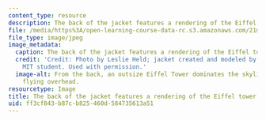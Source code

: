 ```yaml
---
content_type: resource
description: The back of the jacket features a rendering of the Eiffel tower.
file: /media/https%3A/open-learning-course-data-rc.s3.amazonaws.com/21m-715-the-craft-of-costume-design-fall-2009/ff3cf843b87cb825460d584735613a51_IMG_0565.jpg
file_type: image/jpeg
image_metadata:
  caption: The back of the jacket features a rendering of the Eiffel tower.
  credit: 'Credit: Photo by Leslie Held; jacket created and modeled by an anonymous
    MIT student. Used with permission.'
  image-alt: From the back, an outsize Eiffel Tower dominates the skyline, with birds
    flying overhead.
resourcetype: Image
title: The back of the jacket features a rendering of the Eiffel tower
uid: ff3cf843-b87c-b825-460d-584735613a51
---
```

